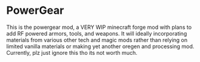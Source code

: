 # PowerGear
This is the powergear mod, a VERY WIP minecraft forge mod with plans to add RF powered armors, tools, and weapons. 
It will ideally incorporating materials from various other tech and magic mods rather than relying on limited vanilla materials or making yet another oregen and processing mod.
Currently, plz just ignore this tho its not worth much.
<CURRENTLY ON HOLD DUE TO AMDS SHITTY DRIVERS>
